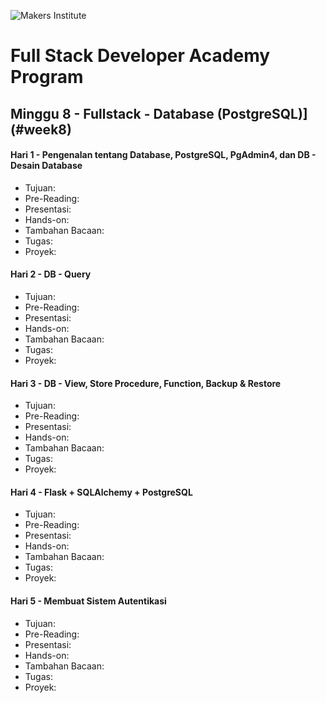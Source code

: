 ![Makers Institute](https://makersinstitute.id/static/images/logo-b.png)

# Full Stack Developer Academy Program


## <a name="week0"></a>Minggu 8 - Fullstack - Database (PostgreSQL)](#week8)

#### <a name="day02"></a>Hari 1 - Pengenalan tentang Database, PostgreSQL, PgAdmin4, dan DB - Desain Database
* Tujuan:
* Pre-Reading:
* Presentasi:
* Hands-on:
* Tambahan Bacaan:
* Tugas:
* Proyek:

#### <a name="day02"></a>Hari 2 - DB - Query
* Tujuan:
* Pre-Reading:
* Presentasi:
* Hands-on:
* Tambahan Bacaan:
* Tugas:
* Proyek:

#### <a name="day02"></a>Hari 3 - DB - View, Store Procedure, Function, Backup & Restore
* Tujuan:
* Pre-Reading:
* Presentasi:
* Hands-on:
* Tambahan Bacaan:
* Tugas:
* Proyek:

#### <a name="day02"></a>Hari 4 - Flask + SQLAlchemy + PostgreSQL
* Tujuan:
* Pre-Reading:
* Presentasi:
* Hands-on:
* Tambahan Bacaan:
* Tugas:
* Proyek:

#### <a name="day02"></a>Hari 5 - Membuat Sistem Autentikasi
* Tujuan:
* Pre-Reading:
* Presentasi:
* Hands-on:
* Tambahan Bacaan:
* Tugas:
* Proyek:
